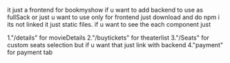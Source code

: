 it just a frontend for bookmyshow if u want to add backend to use as fullSack
or just u want to use only for frontend just download and do npm i
its not linked it just static files.
if u want to see the each component just 

1."/details" for movieDetails
2."/buytickets" for theaterlist
3."/Seats" for custom seats selection but if u want that just link with backend
4."payment" for payment tab 
